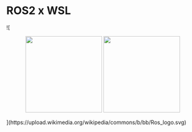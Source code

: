 # ROS2 x WSL
![<div align="center">
  <img src="https://upload.wikimedia.org/wikipedia/commons/b/bb/Ros_logo.svg" width="200" />
  <img src="images/image2.png" width="200" />
</div>](https://upload.wikimedia.org/wikipedia/commons/b/bb/Ros_logo.svg)
